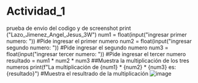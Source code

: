 # Actividad_1
prueba de envio del codigo y de screenshot
print ("Lazo_Jimenez_Angel_Jesus_3W")
num1 = float(input("ingresar primer numero: ")) #Pide ingresar el primer numero 
num2 = float(input("ingresar segundo numero: ")) #Pide ingresar el segundo numero
num3 = float(input("ingresar tercer numero: ")) #Pide ingresar el tercer numero
resultado = num1 * num2 * num3 ##Muestra la multiplicación de los tres numeros
print(f"La multiplicación de {num1} * {num2} * {num3} es: {resultado}") #Muestra el resultrado de la multiplicación
![image](https://github.com/user-attachments/assets/4ad30383-f46f-4f7e-9337-82e8f10aa578)
